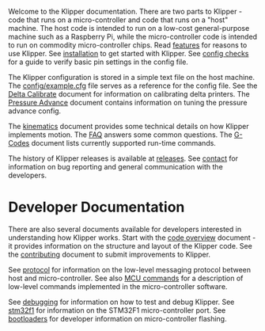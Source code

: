 Welcome to the Klipper documentation. There are two parts to Klipper -
code that runs on a micro-controller and code that runs on a "host"
machine. The host code is intended to run on a low-cost
general-purpose machine such as a Raspberry Pi, while the
micro-controller code is intended to run on commodity micro-controller
chips. Read [features](Features.md) for reasons to use Klipper. See
[installation](Installation.md) to get started with Klipper. See
[config checks](Config_checks.md) for a guide to verify basic pin
settings in the config file.

The Klipper configuration is stored in a simple text file on the host
machine. The [config/example.cfg](../config/example.cfg) file serves
as a reference for the config file. See the
[Delta Calibrate](Delta_Calibrate.md) document for information on
calibrating delta printers. The
[Pressure Advance](Pressure_Advance.md) document contains information
on tuning the pressure advance config.

The [kinematics](Kinematics.md) document provides some technical
details on how Klipper implements motion. The [FAQ](FAQ.md) answers
some common questions. The [G-Codes](G-Codes.md) document lists
currently supported run-time commands.

The history of Klipper releases is available at
[releases](Releases.md). See [contact](Contact.md) for information on
bug reporting and general communication with the developers.

Developer Documentation
=======================

There are also several documents available for developers interested
in understanding how Klipper works. Start with the
[code overview](Code_Overview.md) document - it provides information
on the structure and layout of the Klipper code. See the
[contributing](CONTRIBUTING.md) document to submit improvements to Klipper.

See [protocol](Protocol.md) for information on the low-level messaging
protocol between host and micro-controller. See also
[MCU commands](MCU_Commands.md) for a description of low-level
commands implemented in the micro-controller software.

See [debugging](Debugging.md) for information on how to test and debug
Klipper. See [stm32f1](stm32f1.md) for information on the STM32F1
micro-controller port. See [bootloaders](Bootloaders.md) for developer
information on micro-controller flashing.
